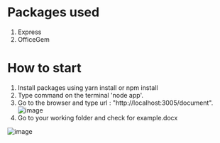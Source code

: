 # Packages used
1. Express
2. OfficeGem

# How to start

1. Install packages using yarn install or npm install
2. Type command on the terminal 'node app'.
3. Go to the browser and type url : "http://localhost:3005/document".
![image](https://user-images.githubusercontent.com/36307148/102645862-227eea80-4189-11eb-9ee2-b8a54807c21b.png)
4. Go to your working folder and check for example.docx

![image](https://user-images.githubusercontent.com/36307148/102645934-417d7c80-4189-11eb-804f-383fb442557f.png)
